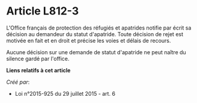 # Article L812-3

L'Office français de protection des réfugiés et apatrides notifie par écrit sa décision au demandeur du statut d'apatride.
Toute décision de rejet est motivée en fait et en droit et précise les voies et délais de recours. 

Aucune décision sur une demande de statut d'apatride ne peut naître du silence gardé par l'office.

**Liens relatifs à cet article**

_Créé par_:

  - Loi n°2015-925 du 29 juillet 2015 - art. 6
